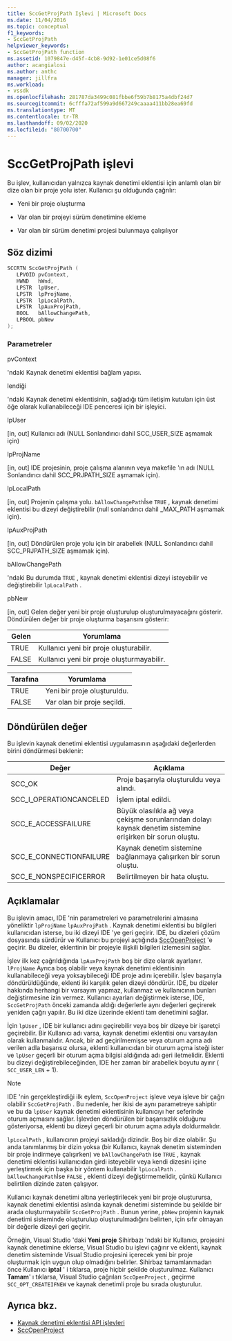 ```yaml
---
title: SccGetProjPath Işlevi | Microsoft Docs
ms.date: 11/04/2016
ms.topic: conceptual
f1_keywords:
- SccGetProjPath
helpviewer_keywords:
- SccGetProjPath function
ms.assetid: 1079847e-d45f-4cb8-9d92-1e01ce5d08f6
author: acangialosi
ms.author: anthc
manager: jillfra
ms.workload:
- vssdk
ms.openlocfilehash: 281787da3499c081fbbe6f59b7b8175a4dbf24d7
ms.sourcegitcommit: 6cfffa72af599a9d667249caaaa411bb28ea69fd
ms.translationtype: MT
ms.contentlocale: tr-TR
ms.lasthandoff: 09/02/2020
ms.locfileid: "80700700"
---
```

# <a name="sccgetprojpath-function"></a>SccGetProjPath işlevi
Bu işlev, kullanıcıdan yalnızca kaynak denetimi eklentisi için anlamlı olan bir dize olan bir proje yolu ister. Kullanıcı şu olduğunda çağrılır:

- Yeni bir proje oluşturma

- Var olan bir projeyi sürüm denetimine ekleme

- Var olan bir sürüm denetimi projesi bulunmaya çalışılıyor

## <a name="syntax"></a>Söz dizimi

```cpp
SCCRTN SccGetProjPath (
   LPVOID pvContext,
   HWND   hWnd,
   LPSTR  lpUser,
   LPSTR  lpProjName,
   LPSTR  lpLocalPath,
   LPSTR  lpAuxProjPath,
   BOOL   bAllowChangePath,
   LPBOOL pbNew
);
```

### <a name="parameters"></a>Parametreler
 pvContext

'ndaki Kaynak denetimi eklentisi bağlam yapısı.

 lendiği

'ndaki Kaynak denetimi eklentisinin, sağladığı tüm iletişim kutuları için üst öğe olarak kullanabileceği IDE penceresi için bir işleyici.

 lpUser

[in, out] Kullanıcı adı (NULL Sonlandırıcı dahil SCC_USER_SIZE aşmamak için)

 lpProjName

[in, out] IDE projesinin, proje çalışma alanının veya makefile 'ın adı (NULL Sonlandırıcı dahil SCC_PRJPATH_SIZE aşmamak için).

 lpLocalPath

[in, out] Projenin çalışma yolu. `bAllowChangePath`İse `TRUE` , kaynak denetimi eklentisi bu dizeyi değiştirebilir (null sonlandırıcı dahil _MAX_PATH aşmamak için).

 lpAuxProjPath

[in, out] Döndürülen proje yolu için bir arabellek (NULL Sonlandırıcı dahil SCC_PRJPATH_SIZE aşmamak için).

 bAllowChangePath

'ndaki Bu durumda `TRUE` , kaynak denetimi eklentisi dizeyi isteyebilir ve değiştirebilir `lpLocalPath` .

 pbNew

[in, out] Gelen değer yeni bir proje oluşturulup oluşturulmayacağını gösterir. Döndürülen değer bir proje oluşturma başarısını gösterir:

|Gelen|Yorumlama|
|--------------|--------------------|
|TRUE|Kullanıcı yeni bir proje oluşturabilir.|
|FALSE|Kullanıcı yeni bir proje oluşturmayabilir.|

|Tarafına|Yorumlama|
|--------------|--------------------|
|TRUE|Yeni bir proje oluşturuldu.|
|FALSE|Var olan bir proje seçildi.|

## <a name="return-value"></a>Döndürülen değer
 Bu işlevin kaynak denetimi eklentisi uygulamasının aşağıdaki değerlerden birini döndürmesi beklenir:

|Değer|Açıklama|
|-----------|-----------------|
|SCC_OK|Proje başarıyla oluşturuldu veya alındı.|
|SCC_I_OPERATIONCANCELED|İşlem iptal edildi.|
|SCC_E_ACCESSFAILURE|Büyük olasılıkla ağ veya çekişme sorunlarından dolayı kaynak denetim sistemine erişirken bir sorun oluştu.|
|SCC_E_CONNECTIONFAILURE|Kaynak denetim sistemine bağlanmaya çalışırken bir sorun oluştu.|
|SCC_E_NONSPECIFICERROR|Belirtilmeyen bir hata oluştu.|

## <a name="remarks"></a>Açıklamalar
 Bu işlevin amacı, IDE 'nin parametreleri ve parametrelerini almasına yöneliktir `lpProjName` `lpAuxProjPath` . Kaynak denetimi eklentisi bu bilgileri kullanıcıdan isterse, bu iki dizeyi IDE 'ye geri geçirir. IDE, bu dizeleri çözüm dosyasında sürdürür ve Kullanıcı bu projeyi açtığında [SccOpenProject](../extensibility/sccopenproject-function.md) 'e geçirir. Bu dizeler, eklentinin bir projeyle ilişkili bilgileri izlemesini sağlar.

 İşlev ilk kez çağrıldığında `lpAuxProjPath` boş bir dize olarak ayarlanır. `lProjName` Ayrıca boş olabilir veya kaynak denetimi eklentisinin kullanabileceği veya yoksaybileceği IDE proje adını içerebilir. İşlev başarıyla döndürüldüğünde, eklenti iki karşılık gelen dizeyi döndürür. IDE, bu dizeler hakkında herhangi bir varsayım yapmaz, kullanmaz ve kullanıcının bunları değiştirmesine izin vermez. Kullanıcı ayarları değiştirmek isterse, IDE, `SccGetProjPath` önceki zamanda aldığı değerlerle aynı değerleri geçirerek yeniden çağrı yapılır. Bu iki dize üzerinde eklenti tam denetimini sağlar.

 İçin `lpUser` , IDE bir kullanıcı adını geçirebilir veya boş bir dizeye bir işaretçi geçirebilir. Bir Kullanıcı adı varsa, kaynak denetimi eklentisi onu varsayılan olarak kullanmalıdır. Ancak, bir ad geçirilmemişse veya oturum açma adı verilen adla başarısız olursa, eklenti kullanıcıdan bir oturum açma isteği ister ve `lpUser` geçerli bir oturum açma bilgisi aldığında adı geri iletmelidir. Eklenti bu dizeyi değiştirebileceğinden, IDE her zaman bir arabellek boyutu ayırır ( `SCC_USER_LEN` + 1).

> [!NOTE]
> IDE 'nin gerçekleştirdiği ilk eylem, `SccOpenProject` işleve veya işleve bir çağrı olabilir `SccGetProjPath` . Bu nedenle, her ikisi de aynı parametreye sahiptir ve bu da `lpUser` kaynak denetimi eklentisinin kullanıcıyı her seferinde oturum açmasını sağlar. İşlevden döndürülen bir başarısızlık olduğunu gösteriyorsa, eklenti bu dizeyi geçerli bir oturum açma adıyla doldurmalıdır.

 `lpLocalPath` , kullanıcının projeyi sakladığı dizindir. Boş bir dize olabilir. Şu anda tanımlanmış bir dizin yoksa (bir Kullanıcı, kaynak denetim sisteminden bir proje indirmeye çalışırken) ve `bAllowChangePath` ise `TRUE` , kaynak denetimi eklentisi kullanıcıdan girdi isteyebilir veya kendi dizesini içine yerleştirmek için başka bir yöntem kullanabilir `lpLocalPath` . `bAllowChangePath`İse `FALSE` , eklenti dizeyi değiştirmemelidir, çünkü Kullanıcı belirtilen dizinde zaten çalışıyor.

 Kullanıcı kaynak denetimi altına yerleştirilecek yeni bir proje oluşturursa, kaynak denetimi eklentisi aslında kaynak denetimi sisteminde bu şekilde bir arada oluşturmayabilir `SccGetProjPath` . Bunun yerine, `pbNew` projenin kaynak denetimi sisteminde oluşturulup oluşturulmadığını belirten, için sıfır olmayan bir değerle dizeyi geri geçirir.

 Örneğin, Visual Studio 'daki **Yeni proje** Sihirbazı 'ndaki bir Kullanıcı, projesini kaynak denetimine eklerse, Visual Studio bu işlevi çağırır ve eklenti, kaynak denetim sisteminde Visual Studio projesini içerecek yeni bir proje oluşturmak için uygun olup olmadığını belirler. Sihirbaz tamamlanmadan önce Kullanıcı **iptal** ' i tıklarsa, proje hiçbir şekilde oluşturulmaz. Kullanıcı **Tamam**' ı tıklarsa, Visual Studio çağrıları `SccOpenProject` , geçirme `SCC_OPT_CREATEIFNEW` ve kaynak denetimli proje bu sırada oluşturulur.

## <a name="see-also"></a>Ayrıca bkz.
- [Kaynak denetimi eklentisi API işlevleri](../extensibility/source-control-plug-in-api-functions.md)
- [SccOpenProject](../extensibility/sccopenproject-function.md)
